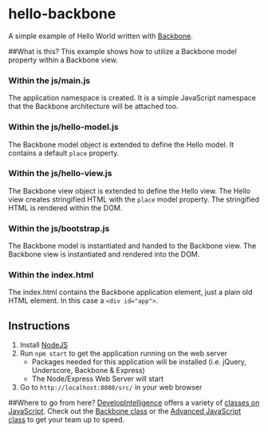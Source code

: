 # hello-backbone
A simple example of Hello World written with [Backbone](http://backbonejs.org/).

##What is this?
This example shows how to utilize a Backbone model property within a Backbone view.

### Within the js/main.js
The application namespace is created. It is a simple JavaScript namespace that the Backbone architecture will be attached too.

### Within the js/hello-model.js
The Backbone model object is extended to define the Hello model. It contains a default `place` property.

### Within the js/hello-view.js
The Backbone view object is extended to define the Hello view. The Hello view creates stringified HTML with the `place` model property. The stringified HTML is rendered within the DOM. 

### Within the js/bootstrap.js
The Backbone model is instantiated and handed to the Backbone view. The Backbone view is instantiated and rendered into the DOM.

### Within the index.html
The index.html contains the Backbone application element, just a plain old HTML element. In this case a `<div id="app">`. 

## Instructions
1. Install [NodeJS](https://nodejs.org/)
2. Run `npm start` to get the application running on the web server
    * Packages needed for this application will be installed (i.e. jQuery, Underscore, Backbone & Express)
    * The Node/Express Web Server will start
3. Go to `http://localhost:8080/src/` in your web browser

##Where to go from here?
[DevelopIntelligence](http://www.developintelligence.com/) offers a variety of [classes on JavaScript](http://www.developintelligence.com/catalog/web-development-training/core-javascript). Check out the [Backbone class](http://www.developintelligence.com/catalog/web-development-training/backbonejs/backbonejs) or the [Advanced JavaScript class](http://www.developintelligence.com/catalog/web-development-training/core-javascript/advanced-javascript) to get your team up to speed.